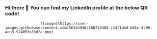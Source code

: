 ### Hi there 👋 You can find my LinkedIn profile at the below QR code!

<!--
**IgnaciodosSantosClaro/IgnaciodosSantosClaro** is a ✨ _special_ ✨ repository because its `README.md` (this file) appears on your GitHub profile.

Here are some ideas to get you started:

- 🔭 I’m currently working on ...
- 🌱 I’m currently learning ...
- 👯 I’m looking to collaborate on ...
- 🤔 I’m looking for help with ...
- 💬 Ask me about ...
- 📫 How to reach me: ...
- 😄 Pronouns: ...
- ⚡ Fun fact: ...
-->
                    ![image](https://user-images.githubusercontent.com/56144936/160723485-c34f1ded-b01c-4c99-aea3-92405fe83d2a.png)
